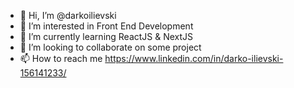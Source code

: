 - 👋 Hi, I’m @darkoilievski
- 👀 I’m interested in Front End Development
- 🌱 I’m currently learning ReactJS & NextJS
- 💞️ I’m looking to collaborate on some project
- 📫 How to reach me https://www.linkedin.com/in/darko-ilievski-156141233/

<!---
darkoilievski/darkoilievski is a ✨ special ✨ repository because its `README.md` (this file) appears on your GitHub profile.
You can click the Preview link to take a look at your changes.
--->
